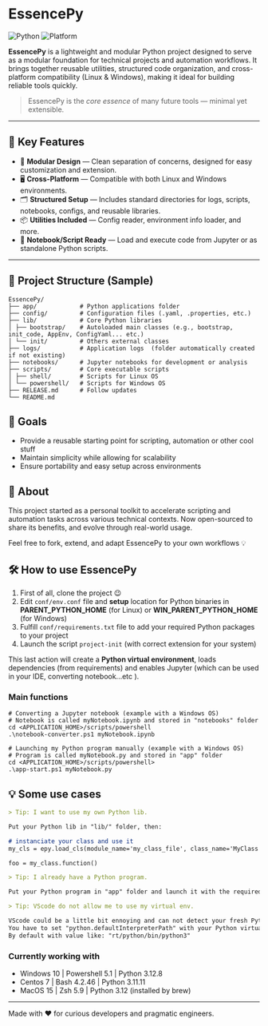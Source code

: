 # EssencePy
![Python](https://img.shields.io/badge/Python-3.12-blue?logo=python)
![Platform](https://img.shields.io/badge/Platform-Windows%20%7C%20Linux-lightgrey)

**EssencePy** is a lightweight and modular Python project designed to serve as a modular foundation for technical projects and automation workflows.
It brings together reusable utilities, structured code organization, and cross-platform compatibility (Linux & Windows), making it ideal for building reliable tools quickly.

> EssencePy is the *core essence* of many future tools — minimal yet extensible.

---

## 🚀 Key Features

- 🔧 **Modular Design** — Clean separation of concerns, designed for easy customization and extension.
- 🖥️ **Cross-Platform** — Compatible with both Linux and Windows environments.
- 🗂️ **Structured Setup** — Includes standard directories for logs, scripts, notebooks, configs, and reusable libraries.
- 📦 **Utilities Included** — Config reader, environment info loader, and more.
- 🧪 **Notebook/Script Ready** — Load and execute code from Jupyter or as standalone Python scripts.

---

## 📁 Project Structure (Sample)
```shell
EssencePy/ 
├── app/            # Python applications folder
├── config/         # Configuration files (.yaml, .properties, etc.) 
├── lib/            # Core Python libraries
│ ├── bootstrap/    # Autoloaded main classes (e.g., bootstrap, init_code, AppEnv, ConfigYaml... etc.)
│ └── init/         # Others external classes
├── logs/           # Application logs  (folder automatically created if not existing)
├── notebooks/      # Jupyter notebooks for development or analysis 
├── scripts/        # Core executable scripts
│ ├── shell/        # Scripts for Linux OS
│ └── powershell/   # Scripts for Windows OS
├── RELEASE.md      # Follow updates
└── README.md
```

## 📌 Goals

- Provide a reusable starting point for scripting, automation or other cool stuff
- Maintain simplicity while allowing for scalability
- Ensure portability and easy setup across environments

## 📣 About

This project started as a personal toolkit to accelerate scripting and automation tasks across various technical contexts.
Now open-sourced to share its benefits, and evolve through real-world usage.

Feel free to fork, extend, and adapt EssencePy to your own workflows 💡

## 🛠️ How to use EssencePy
1. First of all, clone the project 😉
2. Edit `conf/env.conf` file and **setup** location for Python binaries in **PARENT_PYTHON_HOME** (for Linux) or **WIN_PARENT_PYTHON_HOME** (for Windows)
3. Fulfill `conf/requirements.txt` file to add your required Python packages to your project
4. Launch the script `project-init` (with correct extension for your system)

This last action will create a **Python virtual environment**, loads dependencies (from requirements) and enables Jupyter (which can be used in your IDE, converting notebook...etc ). 

### Main functions
```shell
# Converting a Jupyter notebook (example with a Windows OS)
# Notebook is called myNotebook.ipynb and stored in "notebooks" folder 
cd <APPLICATION_HOME>/scripts/powershell
.\notebook-converter.ps1 myNotebook.ipynb
```
```shell
# Launching my Python program manually (example with a Windows OS)
# Program is called myNotebook.py and stored in "app" folder 
cd <APPLICATION_HOME>/scripts/powershell>
.\app-start.ps1 myNotebook.py
```
## 💡 Some use cases
```md
> Tip: I want to use my own Python lib. 

Put your Python lib in "lib/" folder, then:

# instanciate your class and use it
my_cls = epy.load_cls(module_name='my_class_file', class_name='MyClass', args=[*args])

foo = my_class.function()

```


```md
> Tip: I already have a Python program.

Put your Python program in "app" folder and launch it with the required script
```

```md
> Tip: VScode do not allow me to use my virtual env.

VScode could be a little bit ennoying and can not detect your fresh Python virtual env. 
You have to set "python.defaultInterpreterPath" with your Python virtual env in VScode settings
By default with value like: "rt/python/bin/python3"
```
### Currently working with
- Windows 10    | Powershell 5.1    | Python 3.12.8
- Centos 7      | Bash 4.2.46       | Python 3.11.11
- MacOS 15      | Zsh 5.9           | Python 3.12 (installed by brew)

---
Made with ❤️ for curious developers and pragmatic engineers.

